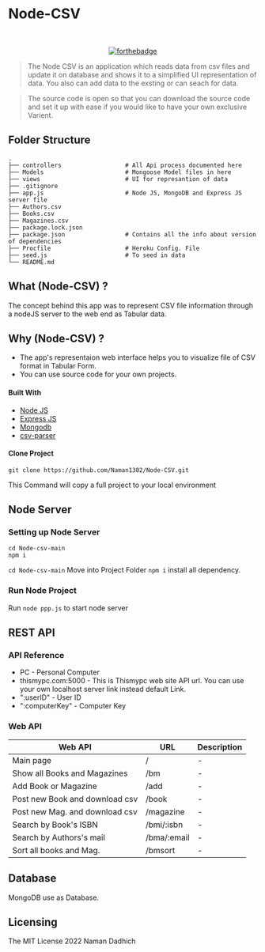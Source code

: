 # Node-CSV

<br />

<div align="center">

[![forthebadge](https://forthebadge.com/images/badges/made-with-javascript.svg)](https://node-csv-to-ui.herokuapp.com/)
<br />

</div>

> The Node CSV is an application which reads data from csv files and update it on database and shows it to a simplified UI representation of data. You also can add data to the exsting or can seach for data.

> The source code is open so that you can download the source code and set it up with ease if you would like to have your own exclusive Varient.

## Folder Structure

    .
    ├── controllers                  # All Api process documented here
    ├── Models                       # Mongoose Model files in here
    ├── views                        # UI for represantion of data
    ├── .gitignore                  
    ├── app.js                       # Node JS, MongoDB and Express JS server file 
    ├── Authors.csv
    ├── Books.csv
    ├── Magazines.csv
    ├── package.lock.json
    ├── package.json                 # Contains all the info about version of dependencies
    ├── Procfile                     # Heroku Config. File
    ├── seed.js                      # To seed in data
    └── README.md

## What (Node-CSV) ?

The concept behind this app was to represent CSV file information through a nodeJS server to the web end as Tabular data.

## Why (Node-CSV) ?

- The app's representaion web interface helps you to visualize file of CSV format in Tabular Form.
- You can use source code for your own projects.

#### Built With

- [Node JS](https://nodejs.org/en/)
- [Express JS](https://expressjs.com/)
- [Mongodb](https://www.mongodb.com/)
- [csv-parser](https://www.npmjs.com/package/csv-parser)

#### Clone Project

```shell
git clone https://github.com/Naman1302/Node-CSV.git
```

This Command will copy a full project to your local environment

## Node Server

### Setting up Node Server

```shell
cd Node-csv-main
npm i
```

`cd Node-csv-main` Move into Project Folder
`npm i` install all dependency.

### Run Node Project

Run `node ppp.js` to start node server

## REST API

### API Reference

- PC - Personal Computer
- thismypc.com:5000 - This is Thismypc web site API url. You can use your own localhost server link instead default Link.
- ":userID" - User ID
- ":computerKey" - Computer Key

### Web API

| Web API                         | URL                                        | Description |
| ------------------------------- | ------------------------------------------ | ----------- |
| Main page                       | /                                          | -           |
| Show all Books and Magazines    | /bm                                        | -           |
| Add Book or Magazine            | /add                                       | -           |
| Post new Book and download csv  | /book                                      | -           |
| Post new Mag. and download csv  | /magazine                                  | -           |
| Search by Book's ISBN           | /bmi/:isbn                                 | -           |
| Search by Authors's mail        | /bma/:email                                | -           |
| Sort all books and Mag.         | /bmsort                                    | -           |

## Database

MongoDB use as Database.

## Licensing

The MIT License 2022 Naman Dadhich
